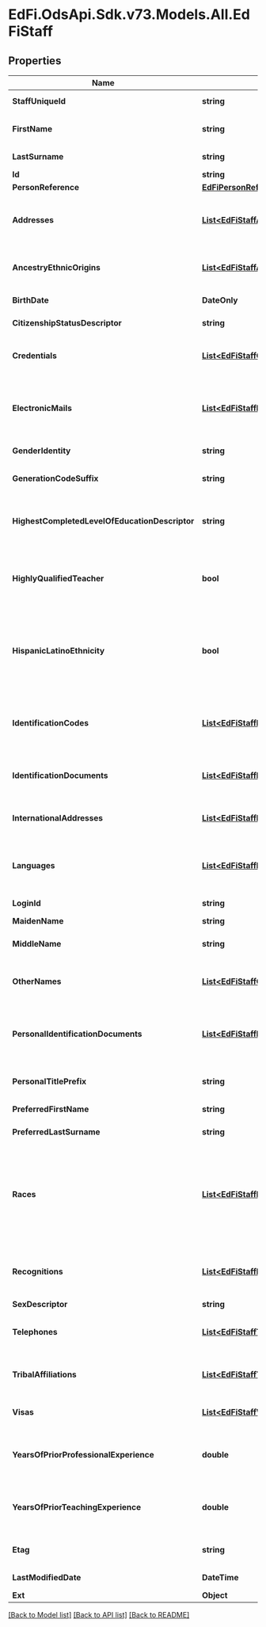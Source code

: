 # EdFi.OdsApi.Sdk.v73.Models.All.EdFiStaff

## Properties

Name | Type | Description | Notes
------------ | ------------- | ------------- | -------------
**StaffUniqueId** | **string** | A unique alphanumeric code assigned to a staff. | 
**FirstName** | **string** | A name given to an individual at birth, baptism, or during another naming ceremony, or through legal change. | 
**LastSurname** | **string** | The name borne in common by members of a family. | 
**Id** | **string** |  | [optional] 
**PersonReference** | [**EdFiPersonReference**](EdFiPersonReference.md) |  | [optional] 
**Addresses** | [**List&lt;EdFiStaffAddress&gt;**](EdFiStaffAddress.md) | An unordered collection of staffAddresses. The set of elements that describes an address, including the street address, city, state, and ZIP code. | [optional] 
**AncestryEthnicOrigins** | [**List&lt;EdFiStaffAncestryEthnicOrigin&gt;**](EdFiStaffAncestryEthnicOrigin.md) | An unordered collection of staffAncestryEthnicOrigins. The original peoples or cultures with which the individual identifies. | [optional] 
**BirthDate** | **DateOnly** | The month, day, and year on which an individual was born. | [optional] 
**CitizenshipStatusDescriptor** | **string** | An indicator of whether or not the person is a U.S. citizen. | [optional] 
**Credentials** | [**List&lt;EdFiStaffCredential&gt;**](EdFiStaffCredential.md) | An unordered collection of staffCredentials. The legal document giving authorization to perform teaching assignment services. | [optional] 
**ElectronicMails** | [**List&lt;EdFiStaffElectronicMail&gt;**](EdFiStaffElectronicMail.md) | An unordered collection of staffElectronicMails. The numbers, letters, and symbols used to identify an electronic mail (e-mail) user within the network to which the individual or organization belongs. | [optional] 
**GenderIdentity** | **string** | The gender the staff member identifies themselves as. | [optional] 
**GenerationCodeSuffix** | **string** | An appendage, if any, used to denote an individual&#39;s generation in his family (e.g., Jr., Sr., III). | [optional] 
**HighestCompletedLevelOfEducationDescriptor** | **string** | The extent of formal instruction an individual has received (e.g., the highest grade in school completed or its equivalent or the highest degree received). | [optional] 
**HighlyQualifiedTeacher** | **bool** | An indication of whether a teacher is classified as highly qualified for his/her assignment according to state definition. This attribute indicates the teacher is highly qualified for ALL Sections being taught. | [optional] 
**HispanicLatinoEthnicity** | **bool** | An indication that the individual traces his or her origin or descent to Mexico, Puerto Rico, Cuba, Central, and South America, and other Spanish cultures, regardless of race. The term, \&quot;Spanish origin,\&quot; can be used in addition to \&quot;Hispanic or Latino.\&quot; | [optional] 
**IdentificationCodes** | [**List&lt;EdFiStaffIdentificationCode&gt;**](EdFiStaffIdentificationCode.md) | An unordered collection of staffIdentificationCodes. A unique number or alphanumeric code assigned to a staff member by a school, school system, a state, or other agency or entity. | [optional] 
**IdentificationDocuments** | [**List&lt;EdFiStaffIdentificationDocument&gt;**](EdFiStaffIdentificationDocument.md) | An unordered collection of staffIdentificationDocuments. Describe the documentation of citizenship. | [optional] 
**InternationalAddresses** | [**List&lt;EdFiStaffInternationalAddress&gt;**](EdFiStaffInternationalAddress.md) | An unordered collection of staffInternationalAddresses. The set of elements that describes an international address. | [optional] 
**Languages** | [**List&lt;EdFiStaffLanguage&gt;**](EdFiStaffLanguage.md) | An unordered collection of staffLanguages. The language(s) the individual uses to communicate. It is strongly recommended that entries use only ISO 639-2 language codes. | [optional] 
**LoginId** | **string** | The login ID for the user; used for security access control interface. | [optional] 
**MaidenName** | **string** | The individual&#39;s maiden name. | [optional] 
**MiddleName** | **string** | A secondary name given to an individual at birth, baptism, or during another naming ceremony. | [optional] 
**OtherNames** | [**List&lt;EdFiStaffOtherName&gt;**](EdFiStaffOtherName.md) | An unordered collection of staffOtherNames. Other names (e.g., alias, nickname, previous legal name) associated with a person. | [optional] 
**PersonalIdentificationDocuments** | [**List&lt;EdFiStaffPersonalIdentificationDocument&gt;**](EdFiStaffPersonalIdentificationDocument.md) | An unordered collection of staffPersonalIdentificationDocuments. The documents presented as evident to verify one&#39;s personal identity; for example: drivers license, passport, birth certificate, etc. | [optional] 
**PersonalTitlePrefix** | **string** | A prefix used to denote the title, degree, position, or seniority of the individual. | [optional] 
**PreferredFirstName** | **string** | The first name the individual prefers, if different from their legal first name | [optional] 
**PreferredLastSurname** | **string** | The last name the individual prefers, if different from their legal last name | [optional] 
**Races** | [**List&lt;EdFiStaffRace&gt;**](EdFiStaffRace.md) | An unordered collection of staffRaces. The general racial category which most clearly reflects the individual&#39;s recognition of his or her community or with which the individual most identifies. The way this data element is listed, it must allow for multiple entries so that each individual can specify all appropriate races. | [optional] 
**Recognitions** | [**List&lt;EdFiStaffRecognition&gt;**](EdFiStaffRecognition.md) | An unordered collection of staffRecognitions. Recognitions given to the staff for accomplishments in a co-curricular or extracurricular activity. | [optional] 
**SexDescriptor** | **string** | The birth sex of the staff member. | [optional] 
**Telephones** | [**List&lt;EdFiStaffTelephone&gt;**](EdFiStaffTelephone.md) | An unordered collection of staffTelephones. The 10-digit telephone number, including the area code, for the person. | [optional] 
**TribalAffiliations** | [**List&lt;EdFiStaffTribalAffiliation&gt;**](EdFiStaffTribalAffiliation.md) | An unordered collection of staffTribalAffiliations. An American Indian tribe with which the staff member is affiliated. | [optional] 
**Visas** | [**List&lt;EdFiStaffVisa&gt;**](EdFiStaffVisa.md) | An unordered collection of staffVisas. An indicator of a non-US citizen&#39;s Visa type. | [optional] 
**YearsOfPriorProfessionalExperience** | **double** | The total number of years that an individual has previously held a similar professional position in one or more education institutions prior to the current school year. | [optional] 
**YearsOfPriorTeachingExperience** | **double** | The total number of years that an individual has previously held a teaching position in one or more education institutions prior to the current school year. | [optional] 
**Etag** | **string** | A unique system-generated value that identifies the version of the resource. | [optional] 
**LastModifiedDate** | **DateTime** | The date and time the resource was last modified. | [optional] 
**Ext** | **Object** | Extensions to the Staff entity. | [optional] 

[[Back to Model list]](../../README.md#documentation-for-models) [[Back to API list]](../../README.md#documentation-for-api-endpoints) [[Back to README]](../../README.md)

